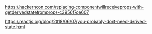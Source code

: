 https://hackernoon.com/replacing-componentwillreceiveprops-with-getderivedstatefromprops-c3956f7ce607

https://reactjs.org/blog/2018/06/07/you-probably-dont-need-derived-state.html